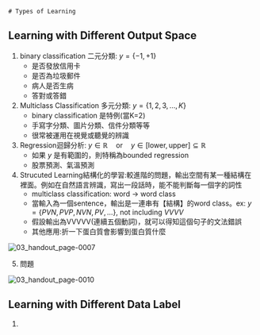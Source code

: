    # Types of Learning
## Learning with Different Output Space
1. binary classification 二元分類: $y = \lbrace -1, +1 \rbrace$ 
   - 是否發放信用卡
   - 是否為垃圾郵件
   - 病人是否生病
   - 答對或答錯
2. Multiclass Classification 多元分類: $y = \lbrace 1, 2, 3, \ldots , K \rbrace$
   - binary classification 是特例(當K=2)
   - 手寫字分類、圖片分類、信件分類等等
   - 很常被運用在視覺或聽覺的辨識
3. Regression迴歸分析: $y \in \mathbb{R} \quad \text{or} \quad y \in [\text{lower}, \text{upper}] \subseteq \mathbb{R}$
   - 如果 $y$ 是有範圍的，則特稱為bounded regression
   - 股票預測、氣溫預測
4. Strucuted Learning結構化的學習:較進階的問題，輸出空間有某一種結構在裡面。例如在自然語言辨識，寫出一段話時，能不能判斷每一個字的詞性
   - multiclass classification: word -> word class
   - 當輸入為一個sentence，輸出是一連串有【結構】的word class。ex: $y = \lbrace PVN, PVP, NVN, PV, \ldots\rbrace \text{, not including } VVVV$
   - 假設輸出為VVVVV(連續五個動詞)，就可以得知這個句子的文法錯誤
   - 其他應用:折一下蛋白質會影響到蛋白質什麼
  
![03_handout_page-0007](https://github.com/FionaYuY/Machine-Learning-Foundations-I/assets/151610467/113daf60-0dad-4f7b-a2c1-8a5bedea2bf8)

5. 問題

![03_handout_page-0010](https://github.com/FionaYuY/Machine-Learning-Foundations-I/assets/151610467/18a05b39-3247-4f62-b93f-693363c4e528)

##  Learning with Different Data Label
1. 











 





